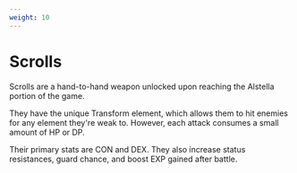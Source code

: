 ```yaml
---
weight: 10
---
```


# Scrolls

Scrolls are a hand-to-hand weapon unlocked upon reaching the Alstella portion of the game.

They have the unique Transform element, which allows them to hit enemies for any element they're weak to. However, each attack consumes a small amount of HP or DP.

Their primary stats are CON and DEX. They also increase status resistances, guard chance, and boost EXP gained after battle.